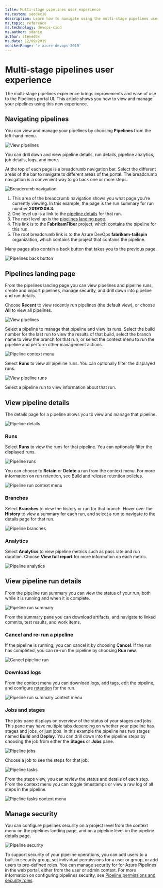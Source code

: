 ```yaml
---
title: Multi-stage pipelines user experience
ms.custom: seodec18
description: Learn how to navigate using the multi-stage pipelines user interface
ms.topic: reference
ms.technology: devops-cicd
ms.author: sdanie
author: steved0x
ms.date: 12/09/2019
monikerRange: '> azure-devops-2019'
---
```


# Multi-stage pipelines user experience

The multi-stage pipelines experience brings improvements and ease of use to the Pipelines portal UI. This article shows you how to view and manage your pipelines using this new experience.

## Navigating pipelines

You can view and manage your pipelines by choosing **Pipelines** from the left-hand menu.

![View pipelines](media/pipelines-overview.png)

You can drill down and view pipeline details, run details, pipeline analytics, job details, logs, and more.

At the top of each page is a breadcrumb navigation bar. Select the different areas of the bar to navigate to different areas of the portal. The breadcrumb navigation is a convenient way to go back one or more steps. 

![Breadcrumb navigation](media/breadcrumb-navigation.png)

1. This area of the breadcrumb navigation shows you what page you're currently viewing. In this example, the page is the run summary for run number **20191209.3**.
2. One level up is a link to the [pipeline details](#view-pipeline-details) for that run.
3. The next level up is the [pipelines landing page](#pipelines-landing-page).
4. This link is to the **FabrikamFiber** project, which contains the pipeline for this run.
5. The root breadcrumb link is to the Azure DevOps **fabrikam-tailspin** organization, which contains the project that contains the pipeline.

Many pages also contain a back button that takes you to the previous page.

![Pipelines back button](media/pipelines-back-button.png)

## Pipelines landing page

From the pipelines landing page you can view pipelines and pipeline runs, create and import pipelines, manage security, and drill down into pipeline and run details.

Choose **Recent** to view recently run pipelines (the default view), or choose **All** to view all pipelines.

![View pipelines](media/view-pipelines.png)

Select a pipeline to manage that pipeline and view its runs. Select the build number for the last run to view the results of that build, select the branch name to view the branch for that run, or select the context menu to run the pipeline and perform other management actions.

![Pipeline context menu](media/pipelines-overview-pipeline-context-menu.png)

Select **Runs** to view all pipeline runs. You can optionally filter the displayed runs.

![View pipeline runs](media/all-pipeline-runs.png)

Select a pipeline run to view information about that run.

## View pipeline details

The details page for a pipeline allows you to view and manage that pipeline.

![Pipeline details](media/pipeline-overview.png)

### Runs

Select **Runs** to view the runs for that pipeline. You can optionally filter the displayed runs.

![Pipeline runs](media/pipeline-runs.png)

You can choose to **Retain** or **Delete** a run from the context menu. For more information on run retention, see [Build and release retention policies](../policies/retention.md).

![Pipeline run context menu](media/pipeline-run-context-menu.png)

### Branches

Select **Branches** to view the history or run for that branch. Hover over the **History** to view a summary for each run, and select a run to navigate to the details page for that run.

![Pipeline branches](media/pipeline-branches.png)

### Analytics

Select **Analytics** to view pipeline metrics such as pass rate and run duration. Choose **View full report** for more information on each metric.

![Pipeline analytics](media/pipeline-analytics.png)

## View pipeline run details

From the pipeline run summary you can view the status of your run, both while it is running and when it is complete.

![Pipeline run summary](media/pipeline-run-summary.png)

From the summary pane you can download artifacts, and navigate to linked commits, test results, and work items.

### Cancel and re-run a pipeline

If the pipeline is running, you can cancel it by choosing **Cancel**. If the run has completed, you can re-run the pipeline by choosing **Run new**.

![Cancel pipeline run](media/cancel-pipeline-run.png)

### Download logs

From the context menu you can download logs, add tags, edit the pipeline, and configure [retention](../policies/retention.md) for the run.

![Pipeline run summary context menu](media/pipeline-run-summary-context-menu.png)

### Jobs and stages

The jobs pane displays on overview of the status of your stages and jobs. This pane may have multiple tabs depending on whether your pipeline has stages and jobs, or just jobs. In this example the pipeline has two stages named **Build** and **Deploy**. You can drill down into the pipeline steps by choosing the job from either the **Stages** or **Jobs** pane.

![Pipeline jobs](media/pipeline-jobs-pane.png)

Choose a job to see the steps for that job.

![Pipeline tasks](media/pipeline-steps-list.png)

From the steps view, you can review the status and details of each step. From the context menu you can toggle timestamps or view a raw log of all steps in the pipeline.

![Pipeline tasks context menu](media/pipeline-steps-context-menu.png)

## Manage security

You can configure pipelines security on a project level from the context menu on the pipelines landing page, and on a pipeline level on the pipeline details page.

![Pipeline security](media/pipelines-context-menu.png)

To support security of your pipeline operations, you can add users to a built-in security group, set individual permissions for a user or group, or add users to pre-defined roles. You can manage security for for Azure Pipelines in the web portal, either from the user or admin context. For more information on configuring pipelines security, see [Pipeline permissions and security roles](../policies/permissions.md).







